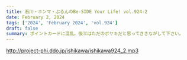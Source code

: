 ```yaml
---
title: 石川・ホンマ・ぶるんのBe-SIDE Your Life! vol.924-2
date: February 2, 2024
tags: ['2024', 'February 2024', 'vol.924']
draft: false
summary: ポイントカードに混乱。後半はただのボヤキだと思ってききながして下さい。
---
```


http://project-phi.ddo.jp/ishikawa/ishikawa924_2.mp3